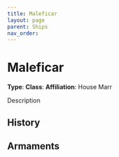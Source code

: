```yaml
---
title: Maleficar
layout: page
parent: Ships
nav_order: 
---
```


# Maleficar
**Type**: 
**Class**: 
**Affiliation**: House Marr

Description

## History


## Armaments